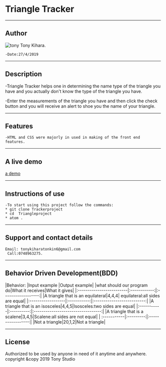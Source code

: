 # Triangle Tracker
-------------------------
## Author


 ![tony](https://lh3.googleusercontent.com/ndrpclxgNaR4IxW8Jtug8yQL6pXqh4j1ZQ3QxGbiyiUkDy-EkImUOFyfXWnxvQr6w9tWhGwWPVXgvh9Q=w165-h220-rw)
 Tony Kihara.
~~~
-Date:27/4/2019
~~~

---------------
## Description

-Triangle Tracker helps one in determining the name type of the triangle you have and you actually don't know the type of the triangle you have.

-Enter the measurements of the triangle you have and then click the check button and you will receive an alert to shoe you the name of your triangle.

--------------------------------------------------------
## Features

~~~-The language used was JavaScript.
-HTML and CSS were majorly in used in making of the front end features.
~~~
------------------------------------------------------------------
## A live demo

[a demo]( https://kihara-tony.github.io/TRIANGLEPROJECT/.)


-------------------------------------------------------------------

## Instructions of use
~~~
-To start using this project follow the commands:
* git clone Trackerproject
* cd  Triangleproject
* atom .
~~~
-------------------------------------------------------------------------

## Support and contact details
~~~
Email: tonykiharatonkin6@gmail.com
 Call:0748963275.
~~~
------------------------------------------------------------------
## Behavior Driven Development(BDD)


|Behavior:                 |Input example   |Output  example|
|what should our program do|What it receives|What it gives|
|:-------------------------|:------------:|:------------------:|
|A triangle that is an equilateral|4,4,4| equilateral:all sides are equal|
|:------------------|:-----------:|:--------------------------:|
|A triangle that is an isosceles|4,4,5|Isosceles:two sides are equal|
|:-----------|:----------:|:----------------------------------:|
|A triangle that is a scalene|3,4,5|Scalene:all sides are not equal|
| :-----------|:---------:|:-----------------:|
|Not a triangle|20,1,2|Not a triangle|


------------------------------------------------------------------
## License

 Authorized to be used by anyone in need of it anytime and anywhere.
      copyright &copy 2019 Tony Studio

